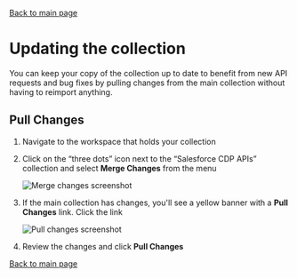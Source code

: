 [Back to main page](README.md)

# Updating the collection

You can keep your copy of the collection up to date to benefit from new API requests and bug fixes by pulling changes from the main collection without having to reimport anything.

## Pull Changes

1. Navigate to the workspace that holds your collection
2. Click on the “three dots” icon next to the “Salesforce CDP APIs” collection and select **Merge Changes** from the menu

    ![Merge changes screenshot](images/merge-changes.png)

3. If the main collection has changes, you'll see a yellow banner with a **Pull Changes** link. Click the link

    ![Pull changes screenshot](images/pull-changes.png)

4. Review the changes and click **Pull Changes**

[Back to main page](README.md)